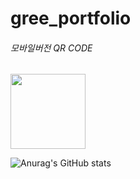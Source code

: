 # gree_portfolio


<h6>모바일버전 QR CODE </h6>


<div>
    <img style="width:120px; height:120px" src="https://user-images.githubusercontent.com/107022571/193955681-fab82f41-39f1-4b53-aab7-4c38b034adc2.png" alt=""/>
</div>




![Anurag's GitHub stats](https://github-readme-stats.vercel.app/api?username=MooseWithBear&show_icons=true&theme=radical)
